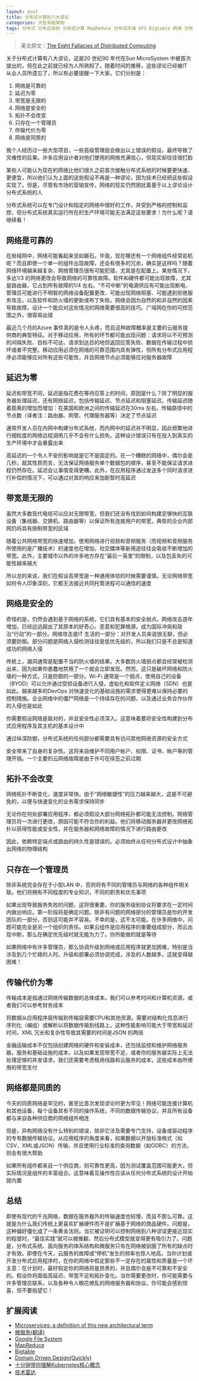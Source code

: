 ```yaml
---
layout: post
title: 分布式计算的八大谬论
categories: 大型系统架构
tags: 分布式 分布式系统 分布式计算 MapReduce 分布式存储 GFS Bigtable 网络 分布式事务 分布式锁 分布式监控 微服务 
---
```


>英文原文：[The Eight Fallacies of Distributed Computing](https://www.red-gate.com/simple-talk/blogs/the-eight-fallacies-of-distributed-computing/)

关于分布式计算有八大谬论，这是20 世纪90 年代在Sun MicroSystem 中被首次提出的，但在此之前就已经为人所熟知了。随着时间的推移，这些谬论已经被IT 从业人员所遗忘了，所以有必要提醒一下大家。它们分别是：

1. 网络是可靠的
2. 延迟为零
3. 带宽是无限的
4. 网络是安全的
5. 拓扑不会改变
6. 只存在一个管理员
7. 传输代价为零
8. 网络是同质的

我个人经历过一些大型项目，一些高级管理层会做出以上错误的假设，最终导致了灾难性的后果。许多应用设计者对他们使用的网络充满信心，但现实却往往很打脸

某些人可能认为现在的网络比他们很久之前首次接触分布式系统的时候要更快速、更便宜，所以他们认为上面的这些假设不再是一种谬论，因为技术已经把这些假设实现了。但是，尽管有市场的营销宣传，网络的现实仍然困扰着基于以上谬论设计分布式系统的人

分布式系统可以在专门设计和指定的网络中很好的工作，并受到严格的控制和监控，但分布式系统真实运行所在的生产环境可能无法满足这些要求！为什么呢？请继续看！

## 网络是可靠的

在局域网中，网络可能看起来坚如磐石。毕竟，现在哪还有一个网络组件经常宕机呢？而且即使一个单一的组件出现故障，还会有很多的冗余，确实是这样吗？随着网络环境越来越复杂，网络管理员很有可能犯错，尤其是在配置上。某些情况下，多达1/3 的网络更改会导致网络的可靠性故障。软件和硬件都可能出现故障，尤其是路由器，它占到所有故障的1/4 左右。“不可中断”的电源供应有可能出现断电、管理员可能进行不明智的网络设备配置更改、可能出现网络阻塞、可能遇到拒绝服务攻击，以及软件和防火墙的更新或布丁失败。网络会因为自然的和非自然的因素导致故障，设计一个能应对这些情况的网络需要很高的技巧。广域网在你的可控范围之外，很容易出错

最近几个月的Azure 事件真的是令人头疼，而且这种故障概率是主要的云服务提供商的典型特征。对于移动应用，所有的环节都可能出现问题：请求将以不可预测的间隔失败、目标不可达、请求到达目的地但返回应答失败、数据在传输过程中损坏或者不完整。移动应用必须在网络的可靠范围内具有弹性，但所有分布式应用程序必须能够应对所有这些可能性，并且网络节点必须能够应对服务器故障

## 延迟为零

延迟和带宽不同，延迟是指花费在等待应答上的时间，原因是什么？除了明显的服务器处理延迟，还有网络延迟，包括传输延迟、节点延迟和阻塞延迟。传输延迟随着距离的增加而增加：在美国和欧洲之间的传输延迟在30ms 左右。传输路径中的节点数（译者注：路由器、网管、代理服务器等）决定了节点延迟

通常开发人员在内网中构建分布式系统，而内网中的延迟并不明显，因此频繁地进行细粒度的网络远程调用几乎不会有什么损失。这种设计错误只有在投入到真实的生产环境中才会暴露出来

高延迟的一个令人不安的影响就是它不是固定的。在一个糟糕的网络中，偶尔会是几秒。就其性质而言，无法保证网络服务单个数据包的顺序，甚至不能保证请求进程仍然存在。延迟会让事情变得更糟。此外，在应用程序通过发送多个同时请求进行补偿的情况下，可以通过对其的响应来加剧暂时高延迟

## 带宽是无限的

虽然大多数现代电缆可以应对无限带宽，但我们还没有找到如何构建足够快的互联设备（集线器、交换机、路由器等）以保证所有连接用户的带宽，典型的企业内部网仍将具有限制带宽的区域

随着公共网络带宽的快速增加，使用网络进行视频和音频服务（而视频和音频服务所使用的是广播技术）的速度也在增加。社交媒体等新用途往往会吸收不断增加的带宽。此外，主要城市以外的许多地方存在“最后一英里”的限制，以及包丢失的可能性越来越大

所以总的来说，我们在假设高带宽是一种通用体验的时候需要谨慎。无论网络带宽如何令人印象深刻，它都无法接近共同托管进程可以通信的速度

## 网络是安全的

奇怪的是，仍然会遇到基于网络的系统，它们具有基本的安全弱点。网络攻击逐年增加，已经远远超出了其原本的好奇心、恶意和犯罪根源，成为国际冲突和政治“行动”的一部分。网络攻击是IT 生活的一部分：对开发人员来说很无聊，但必须要防御。部分问题是网络入侵检测往往是低优先级的，所以我们只是不总是知道成功的网络入侵

传统上，漏洞通常是配置不当的防火墙的结果。大多数防火墙弱点都会经常被检测出来，因为如果你愚蠢地禁用了一个就会立即发现。然而，这只是破坏网络和防火墙的一种方式，只是防御的一部分。Wi-Fi 通常是一个弱点，使用自己的设备（BYOD）可以允许通过受损设备进行入侵，虚拟化和软件定义网络（SDN）也是如此。越来越多的DevOps 对快速变化的基础设施的需求使得更难以保持必要的控制措施。企业网络中的僵尸网络是一个持续存在的问题，以及通过业务合作伙伴的入侵也是如此

你需要假设网络是敌对的，并且安全性必须深入。这意味着要将安全性构建到分布式应用程序及其主机的基本设计中

通过纵深防御，分布式系统的任何部分都需要具有访问其他网络资源的安全方式

安全带来了自身的复杂性。这将来自维护不同用户帐户、权限、证书、帐户等的管理开销。一个主要的云网络故障是由于许可在续签之前过期

## 拓扑不会改变

网络拓扑不断变化，速度非常快。由于“网络敏捷性”的压力越来越大，这是不可避免的，以便与快速变化的业务需求保持同步

无论你在何处部署应用程序，都必须假设大部分网络拓扑都可能无法控制。网络管理员将一次进行更改，原因可能不符合你的利益。他们将移动服务器并更改网络拓扑以获得性能或安全性，并在服务器和网络故障的情况下进行路由更改

因此，依赖特定端点或路由的持久性是错误的。必须始终从任何分布式设计中抽象出网络的物理结构

## 只存在一个管理员

除非系统完全存在于小型LAN 中，否则将有不同的管理员与网络的各种组件相关联。他们将拥有不同程度的专业知识，不同的职责和优先事项

如果出现导致服务失败的问题，这将很重要。你的服务级别协议将要求在一定时间内做出响应。第一阶段将是确定问题。除非有问题的网络部分的管理员是你的开发团队的一部分，否则这可能并不容易。不幸的是，这不太可能。在许多网络中，问题可能完全是另一个组织的责任。如果云组件是应用程序的重要组成部分，而云出现中断，那么在确定优先级时就无能为力了。你所能做的就是等待

如果网络中有许多管理员，那么协调升级到网络或应用程序就更加困难，特别是当涉及到几个忙碌的人时。升级和部署必须协调完成，涉及的人数越多，这就变得越困难！

## 传输代价为零

传输成本是指通过网络传输数据的总体成本。我们可以参考时间和计算机资源，或者我们可以参考财务成本

将数据从应用程序层传输到传输层需要CPU和其他资源。需要对结构化信息进行序列化（编组）或解析以将数据传输到线路上。这种性能影响可能大于带宽和延迟时间，XML 冗长和复杂性导致其需要的时间是JSON 的两倍

金融运输成本不仅包括创建网络的硬件和安装成本，还包括监控和维护网络服务器，服务和基础设施的成本，以及如果发现带宽不足，或者你的服务器实际上无法处理足够的并发请求。我们还需要考虑租用线路和云服务的成本，这些成本由所使用的带宽支付

## 网络都是同质的

今天的同质网络是罕见的，甚至比首次发现谬论时更为罕见！网络可能连接计算机和其他设备，每个设备具有不同的操作系统，不同的数据传输协议，并且所有设备都与来自各种供应商的网络组件相连

但是，异构网络没有什么特别的错误，除非它涉及需要专门支持，设备或驱动程序的专有数据传输协议。从应用程序的角度来看，如果数据以开放标准格式（如CSV，XML或JSON）传输，并且使用行业标准的查询数据（如ODBC）的方法，则会有很大帮助

如果所有组件都来自一个供应商，则可靠性更高，因为测试覆盖范围可能更大，但实际情况是组件的丰富组合。这意味着互操作性应该从任何分布式系统的设计开始就内置

## 总结

即使有现代的千兆网络，数据在服务器外的传输速度也较慢，而且不那么可靠。这就是为什么我们传统上更喜欢扩展硬件而不是扩展基于网络的商品硬件。问题是，这种偏好僵化成了一条黄金法则。当它被证明可以控制网络到八种谬误更接近现实的程度时，“最佳实践”就可以被推翻，然后分布式模型就变得更有吸引力了。问题是，分布式系统、面向服务的体系结构和微服务只有在网络被驯服了所有的缺点时才有效。即使在今天，云服务的故障或“停机”发生的频率也惊人地高。当你计划或开发分布式应用程序时，在你的网络中假定那些不一定存在的属性和质量是一个坏主意：在计划时，最好假定你的网络将是昂贵的，并且偶尔会是不可靠和不安全的。假设你将面临高延迟、带宽不足和拓扑变化。当你需要更改时，你可能需要与许多管理员联系，以及各种令人眼花缭乱的网络服务器和协议。你可能会感到惊喜，但不要指望它！

## 扩展阅读

* [Microservices: a definition of this new architectural term](https://www.martinfowler.com/articles/microservices.html)
* [微服务(翻译)](http://blog.cuicc.com/blog/2015/07/22/microservices/)
* [Google File System](https://en.wikipedia.org/wiki/Google_File_System)
* [MapReduce](https://en.wikipedia.org/wiki/MapReduce)
* [Bigtable](https://en.wikipedia.org/wiki/Bigtable)
* [Domain Driven Design(Quickly)](http://www.infoq.com/cn/minibooks/domain-driven-design-quickly)
* [十分钟带你理解Kubernetes核心概念](http://dockone.io/article/932)
* [技术雷达](https://www.thoughtworks.com/cn/radar)
